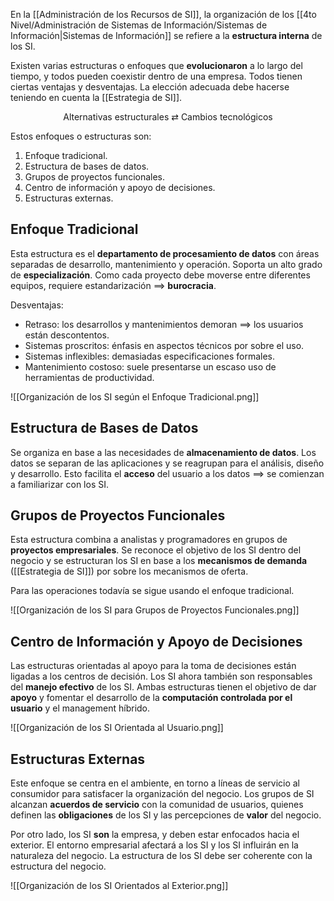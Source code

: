 En la [[Administración de los Recursos de SI]], la organización de los [[4to Nivel/Administración de Sistemas de Información/Sistemas de Información|Sistemas de Información]] se refiere a la **estructura interna** de los SI.

Existen varias estructuras o enfoques que **evolucionaron** a lo largo del tiempo, y todos pueden coexistir dentro de una empresa. Todos tienen ciertas ventajas y desventajas. La elección adecuada debe hacerse teniendo en cuenta la [[Estrategia de SI]].

$$\text{Alternativas estructurales} \ \rightleftarrows \ \text{Cambios tecnológicos}$$

Estos enfoques o estructuras son:

1. Enfoque tradicional.
2. Estructura de bases de datos.
3. Grupos de proyectos funcionales.
4. Centro de información y apoyo de decisiones.
5. Estructuras externas.

## Enfoque Tradicional

Esta estructura es el **departamento de procesamiento de datos** con áreas separadas de desarrollo, mantenimiento y operación. Soporta un alto grado de **especialización**. Como cada proyecto debe moverse entre diferentes equipos, requiere estandarización $\implies$ **burocracia**.

Desventajas:

- Retraso: los desarrollos y mantenimientos demoran $\implies$ los usuarios están descontentos.
- Sistemas proscritos: énfasis en aspectos técnicos por sobre el uso.
- Sistemas inflexibles: demasiadas especificaciones formales.
- Mantenimiento costoso: suele presentarse un escaso uso de herramientas de productividad.

![[Organización de los SI según el Enfoque Tradicional.png]]

## Estructura de Bases de Datos

Se organiza en base a las necesidades de **almacenamiento de datos**. Los datos se separan de las aplicaciones y se reagrupan para el análisis, diseño y desarrollo. Esto facilita el **acceso** del usuario a los datos $\implies$ se comienzan a familiarizar con los SI.

## Grupos de Proyectos Funcionales

Esta estructura combina a analistas y programadores en grupos de **proyectos empresariales**. Se reconoce el objetivo de los SI dentro del negocio y se estructuran los SI en base a los **mecanismos de demanda** ([[Estrategia de SI]]) por sobre los mecanismos de oferta.

Para las operaciones todavía se sigue usando el enfoque tradicional.

![[Organización de los SI para Grupos de Proyectos Funcionales.png]]

## Centro de Información y Apoyo de Decisiones

Las estructuras orientadas al apoyo para la toma de decisiones están ligadas a los centros de decisión. Los SI ahora también son responsables del **manejo efectivo** de los SI. Ambas estructuras tienen el objetivo de dar **apoyo** y fomentar el desarrollo de la **computación controlada por el usuario** y el management híbrido.

![[Organización de los SI Orientada al Usuario.png]]

## Estructuras Externas

Este enfoque se centra en el ambiente, en torno a líneas de servicio al consumidor para satisfacer la organización del negocio. Los grupos de SI alcanzan **acuerdos de servicio** con la comunidad de usuarios, quienes definen las **obligaciones** de los SI y las percepciones de **valor** del negocio.

Por otro lado, los SI **son** la empresa, y deben estar enfocados hacia el exterior. El entorno empresarial afectará a los SI y los SI influirán en la naturaleza del negocio. La estructura de los SI debe ser coherente con la estructura del negocio.

![[Organización de los SI Orientados al Exterior.png]]
